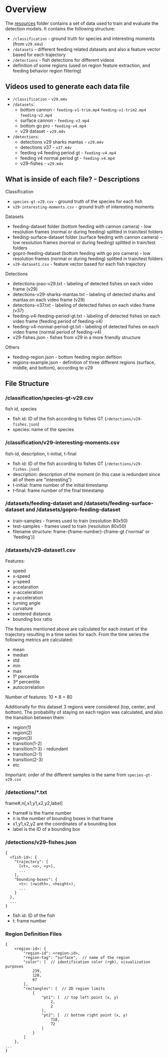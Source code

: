 # Overview

The [resources](https://github.com/goncaloadolfo/fish-behavior-detection/tree/main/src/behavior-detection-module/resources) folder contains a set of data used to 
train and evaluate the detection models. It contains the following structure:
- `/classification` - ground truth for species and interesting moments (from `v29.m4v`)
- `/datasets` - different feeding related datasets and also a feature vector based for each trajectory
- `/detections` - fish detections for different videos
- definition of some regions (used on region feature extraction, and feeding behavior region filtering)


## Videos used to generate each data file
- `/classification` - `v29.m4v`
- `/datasets`:
  - bottom cannon - `feeding-v1-trim.mp4` `feeding-v1-trim2.mp4` `feeding-v2.mp4`
  - surface cannon - `feeding-v3.mp4`
  - bottom go pro - `feeding-v4.mp4`
  - v29 dataset - `v29.m4v`
- `/detections`: 
  - detections v29 sharks mantas - `v29.m4v`
  - detections v37 - `v37.m4v`
  - feeding v4 feeding period gt - `feeding-v4.mp4`
  - feeding v4 normal period gt - `feeding-v4.mp4`
  - v29-fishes - `v29.m4v`

## What is inside of each file? - Descriptions
Classification
- `species-gt-v29.csv` - ground truth of the species for each fish
- `v29-interesting-moments.csv` - ground truth of interesting moments

Datasets
- feeding-dataset folder (bottom feeding with cannon camera) - low resolution frames (normal or during feeding) splitted in train/test folders
- feeding-surface-dataset folder (surface feeding with cannon camera) - low resolution frames (normal or during feeding) splitted in train/test folders
- gopro-feeding-dataset (bottom feeding with go pro camera) - low resolution frames (normal or during feeding) splitted in train/test folders
- `v29-dataset1.csv` - feature vector based for each fish trajectory

Detections
- detections-joao-v29.txt - labeling of detected fishes on each video frame (v29)
- detections-v29-sharks-mantas.txt - labeling of detected sharks and mantas on each video frame (v29)
- detections-v37.txt - labeling of detected fishes on each video frame (v37)
- feeding-v4-feeding-period-gt.txt - labeling of detected fishes on each video frame (feeding period of feeding-v4)
- feeding-v4-normal-period-gt.txt - labeling of detected fishes on each video frame (normal period of feeding-v4)
- v29-fishes.json - fishes from v29 in a more friendly structure

Others
- feeding-region.json - bottom feeding region defition
- regions-example.json - definition of three different regions (surface, middle, and bottom), according to v29


## File Structure

### /classification/species-gt-v29.csv
fish id, species
- fish id: ID of the fish according to fishes GT (`/detections/v29-fishes.json`)
- species: name of the species


### /classification/v29-interesting-moments.csv
fish-id, description, t-initial, t-final
- fish id: ID of the fish according to fishes GT (`/detections/v29-fishes.json`)
- description: description of the moment (in this case is redundant since all of them are "interesting")
- t-initial: frame number of the initial timestamp
- t-final: frame number of the final timestamp


### /datasets/feeding-dataset and /datasets/feeding-surface-dataset and /datasets/gopro-feeding-dataset
- train-samples - frames used to train (resolution 80x50)
- test-samples - frames used to train (resolution 80x50)
- filename structure: frame-{frame-number}-{frame-gt ('normal' or 'feeding')}


### /datasets/v29-dataset1.csv

Features: 
- speed
- x-speed
- y-speed
- accelaration
- x-acceleration
- y-acceleration
- turning angle
- curvature
- centered distance
- bounding box ratio

The features mentioned above are calculated for each instant of the trajectory resulting in a time series for each.
From the time series the following metrics are calculated:
- mean
- median
- std
- min
- max
- 1º percentile
- 3º percentile
- autocorrelation

Number of features: 10 * 8 = 80

Additionally for this dataset 3 regions were considered (top, center, and bottom). The probability of staying on each region was calculated, 
and also the transition between them
- region(1)
- region(2)
- region(3)
- transition(1-2)
- transition(1-3) - redundant
- transition(2-1)
- transition(2-3)
- etc

Important: order of the different samples is the same from `species-gt-v29.csv`


###  /detections/*.txt

frame#,n[,x1,y1,x2,y2,label]

- frame# is the frame number
- n is the number of bounding boxes in that frame
- x1,y1,x2,y2 are the coordinates of a bounding box
- label is the ID of a bounding box


### /detections/v29-fishes.json

```
{
  <fish-id>: {
    "trajectory": [
      [<t>, <x>, <y>],
      ...
    ],
    "bounding-boxes": {
      <t>: (<width>, <height>),
      ...
    }
  },
  ...
}
```

- fish id: ID of the fish
- t: frame number


### Region Definition Files

```
{
    <region-id>: {
        "region-id": <region-id>,
        "region-tag": "surface",  // name of the region
        "color": [  // identification color (rgb), visualization purposes
            239,
            120,
            67
        ],
        "rectangles": [  // 2D region limits
            {
                "pt1": [  // top left point (x, y)
                    2,
                    2
                ],
                "pt2": [  // bottom right point (x, y)
                    718,
                    72
                ]
            }
        ]
    },
...
}
```

